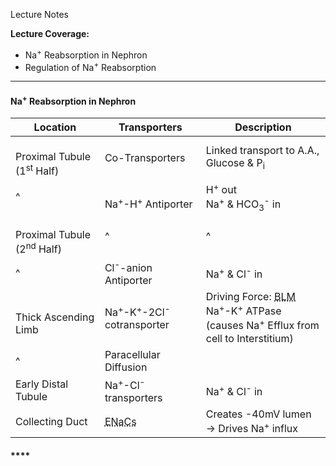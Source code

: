 Lecture Notes

**Lecture Coverage:**
- Na<sup>+</sup> Reabsorption in Nephron
- Regulation of Na<sup>+</sup> Reabsorption

---
#### **Na<sup>+</sup> Reabsorption in Nephron**

| Location                                  | Transporters                                               | Description                                                                                                                                                   |
| ----------------------------------------- | ---------------------------------------------------------- | ------------------------------------------------------------------------------------------------------------------------------------------------------------- |
| <br>Proximal Tubule (1<sup>st</sup> Half) | Co-Transporters                                            | Linked transport to A.A., Glucose & P<sub>i</sub>                                                                                                             |
| ^                                         | <br>Na<sup>+</sup>-H<sup>+</sup> Antiporter                | H<sup>+</sup> out<br>Na<sup>+</sup> & HCO<sub>3</sub><sup>-</sup> in                                                                                          |
| <br>Proximal Tubule (2<sup>nd</sup> Half) | ^                                                          | ^                                                                                                                                                             |
| ^                                         | Cl<sup>-</sup>-anion Antiporter                            | Na<sup>+</sup> & Cl<sup>-</sup> in                                                                                                                            |
| <br>Thick Ascending Limb                  | Na<sup>+</sup>-K<sup>+</sup>-2Cl<sup>-</sup> cotransporter | Driving Force: <abbr Title="Basolateral Membrane">BLM</abbr> Na<sup>+</sup>-K<sup>+</sup> ATPase <br>(causes Na<sup>+</sup> Efflux from cell to Interstitium) |
| ^                                         | Paracellular Diffusion                                     |                                                                                                                                                               |
| Early Distal Tubule                       | Na<sup>+</sup>-Cl<sup>-</sup> transporters                 | Na<sup>+</sup> & Cl<sup>-</sup> in                                                                                                                            |
| Collecting Duct                           | <abbr Title="Epithelial Na⁺ Channels">ENaCs</abbr>         | Creates -40mV lumen → Drives Na<sup>+</sup> influx                                                                                                            |


#### ****